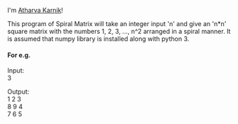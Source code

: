 I'm [Atharva Karnik](https://github.com/atharvakarnik)!

This program of Spiral Matrix will take an integer input 'n' and give an 'n*n' square matrix with the numbers 1, 2, 3, ..., n^2 arranged in a spiral manner.
It is assumed that numpy library is installed along with python 3.

#### For e.g.

Input: <br>
3 <br>

Output: <br>
1 2 3<br>
8 9 4<br>
7 6 5<br>
